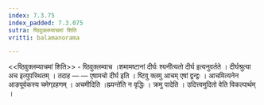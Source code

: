 ```yaml
---
index: 7.3.75
index_padded: 7.3.075
sutra: ष्ठिवुक्लम्याचमां शिति
vritti: balamanorama

---
```

<<ष्ठिवुक्लम्याचमां शिति>> - ष्ठिवुक्लम्वाच ।शमामष्टानां दीर्घः श्यनी॑त्यतो दीर्घ इत्यनुवर्तते । दीर्घश्रुत्या अच इत्युपस्थितम् । तदाह —  —  एषामचो दीर्घ इति । ष्टिवु क्लमु आचम् एषां द्वन्द्वः । आचमित्यनेन आङपूर्वकस्य चमेग्र्रहणम् । अचमीदिति ।ह्म्यन्ते॑ति न वृद्धिः । क्रमु पादेति । उदित्त्वमुदितो वेति विकल्पार्थम् ।